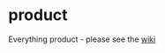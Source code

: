 # product
Everything product - please see the [wiki](https://github.com/josephidziorek/product/wiki)
